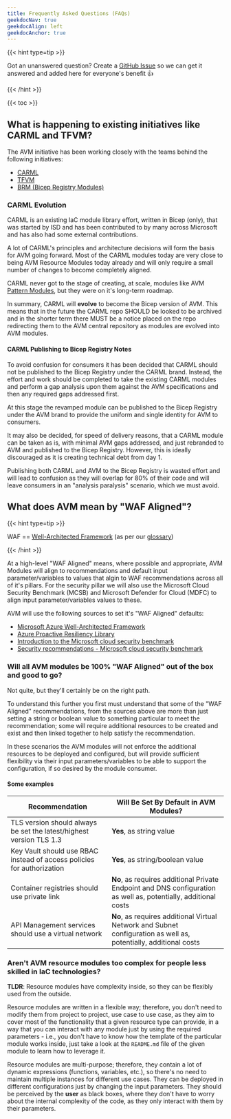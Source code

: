 ```yaml
---
title: Frequently Asked Questions (FAQs)
geekdocNav: true
geekdocAlign: left
geekdocAnchor: true
---
```


{{< hint type=tip >}}

Got an unanswered question? Create a [GitHub Issue](https://github.com/Azure/Azure-Verified-Modules/issues) so we can get it answered and added here for everyone's benefit 👍

{{< /hint >}}

{{< toc >}}

## What is happening to existing initiatives like CARML and TFVM?

The AVM initiative has been working closely with the teams behind the following initiatives:

- [CARML](https://github.com/Azure/ResourceModules)
- [TFVM](https://github.com/Azure/terraform-azure-modules)
- [BRM (Bicep Registry Modules)](https://github.com/Azure/bicep-registry-modules)

### CARML Evolution

CARML is an existing IaC module library effort, written in Bicep (only), that was started by ISD and has been contributed to by many across Microsoft and has also had some external contributions.

A lot of CARML's principles and architecture decisions will form the basis for AVM going forward. Most of the CARML modules today are very close to being AVM Resource Modules today already and will only require a small number of changes to become completely aligned.

CARML never got to the stage of creating, at scale, modules like AVM [Pattern Modules](/Azure-Verified-Modules/specs/shared/module-classifications), but they were on it's long-term roadmap.

In summary, CARML will **evolve** to become the Bicep version of AVM. This means that in the future the CARML repo SHOULD be looked to be archived and in the shorter term there MUST be a notice placed on the repo redirecting them to the AVM central repository as modules are evolved into AVM modules.

#### CARML Publishing to Bicep Registry Notes

To avoid confusion for consumers it has been decided that CARML should not be published to the Bicep Registry under the CARML brand. Instead, the effort and work should be completed to take the existing CARML modules and perform a gap analysis upon them against the AVM specifications and then any required gaps addressed first.

At this stage the revamped module can be published to the Bicep Registry under the AVM brand to provide the uniform and single identity for AVM to consumers.

It may also be decided, for speed of delivery reasons, that a CARML module can be taken as is, with minimal AVM gaps addressed, and just rebranded to AVM and published to the Bicep Registry. However, this is ideally discouraged as it is creating technical debt from day 1.

Publishing both CARML and AVM to the Bicep Registry is wasted effort and will lead to confusion as they will overlap for 80% of their code and will leave consumers in an "analysis paralysis" scenario, which we must avoid.

## What does AVM mean by "WAF Aligned"?

{{< hint type=tip >}}

WAF == [Well-Architected Framework](https://learn.microsoft.com/azure/well-architected/) (as per our [glossary](/Azure-Verified-Modules/glossary/))

{{< /hint >}}

At a high-level "WAF Aligned" means, where possible and appropriate, AVM Modules will align to recommendations and default input parameter/variables to values that algin to WAF recommendations across all of it's pillars. For the security pillar we will also use the Microsoft Cloud Security Benchmark (MCSB) and Microsoft Defender for Cloud (MDFC) to align input parameter/variables values to these.

AVM will use the following sources to set it's "WAF Aligned" defaults:

- [Microsoft Azure Well-Architected Framework](https://learn.microsoft.com/azure/well-architected/)
- [Azure Proactive Resiliency Library](https://azure.github.io/Azure-Proactive-Resiliency-Library/)
- [Introduction to the Microsoft cloud security benchmark](https://learn.microsoft.com/security/benchmark/azure/introduction)
- [Security recommendations - Microsoft cloud security benchmark](https://learn.microsoft.com/azure/defender-for-cloud/recommendations-reference)

### Will all AVM modules be 100% "WAF Aligned" out of the box and good to go?

Not quite, but they'll certainly be on the right path.

To understand this further you first must understand that some of the "WAF Aligned" recommendations, from the sources above are more than just setting a string or boolean value to something particular to meet the recommendation; some will require additional resources to be created and exist and then linked together to help satisfy the recommendation.

In these scenarios the AVM modules will not enforce the additional resources to be deployed and configured, but will provide sufficient flexibility via their input parameters/variables to be able to support the configuration, if so desired by the module consumer.

#### Some examples

| Recommendation | Will Be Set By Default in AVM Modules? |
| -------------- | -------------------------------------- |
| TLS version should always be set the latest/highest version TLS 1.3 | **Yes**, as string value |
| Key Vault should use RBAC instead of access policies for authorization | **Yes**, as string/boolean value |
| Container registries should use private link | **No**, as requires additional Private Endpoint and DNS configuration as well as, potentially, additional costs |
| API Management services should use a virtual network | **No**, as requires additional Virtual Network and Subnet configuration as well as, potentially, additional costs |

### Aren't AVM resource modules too complex for people less skilled in IaC technologies?

 **TLDR**: Resource modules have complexity inside, so they can be flexibly used from the outside.

Resource modules are written in a flexible way; therefore, you don't need to modify them from project to project, use case to use case, as they aim to cover most of the functionality that a given resource type can provide, in a way that you can interact with any module just by using the required parameters - i.e., you don't have to know how the template of the particular module works inside, just take a look at the `README.md` file of the given module to learn how to leverage it.

Resource modules are multi-purpose; therefore, they contain a lot of dynamic expressions (functions, variables, etc.), so there's no need to maintain multiple instances for different use cases. They can be deployed in different configurations just by changing the input parameters. They should be perceived by the **user** as black boxes, where they don't have to worry about the internal complexity of the code, as they only interact with them by their parameters.
